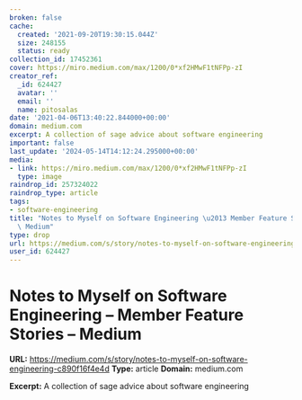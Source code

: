```yaml
---
broken: false
cache:
  created: '2021-09-20T19:30:15.044Z'
  size: 248155
  status: ready
collection_id: 17452361
cover: https://miro.medium.com/max/1200/0*xf2HMwF1tNFPp-zI
creator_ref:
  _id: 624427
  avatar: ''
  email: ''
  name: pitosalas
date: '2021-04-06T13:40:22.844000+00:00'
domain: medium.com
excerpt: A collection of sage advice about software engineering
important: false
last_update: '2024-05-14T14:12:24.295000+00:00'
media:
- link: https://miro.medium.com/max/1200/0*xf2HMwF1tNFPp-zI
  type: image
raindrop_id: 257324022
raindrop_type: article
tags:
- software-engineering
title: "Notes to Myself on Software Engineering \u2013 Member Feature Stories \u2013\
  \ Medium"
type: drop
url: https://medium.com/s/story/notes-to-myself-on-software-engineering-c890f16f4e4d
user_id: 624427
---
```


# Notes to Myself on Software Engineering – Member Feature Stories – Medium

**URL:** https://medium.com/s/story/notes-to-myself-on-software-engineering-c890f16f4e4d
**Type:** article
**Domain:** medium.com

**Excerpt:** A collection of sage advice about software engineering
